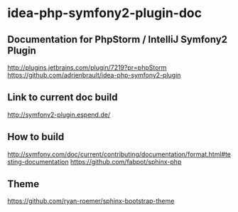 idea-php-symfony2-plugin-doc
============================

Documentation for PhpStorm / IntelliJ Symfony2 Plugin
---------------
http://plugins.jetbrains.com/plugin/7219?pr=phpStorm
https://github.com/adrienbrault/idea-php-symfony2-plugin

Link to current doc build
---------------
http://symfony2-plugin.espend.de/

How to build
---------------
http://symfony.com/doc/current/contributing/documentation/format.html#testing-documentation
https://github.com/fabpot/sphinx-php

Theme
---------------
https://github.com/ryan-roemer/sphinx-bootstrap-theme